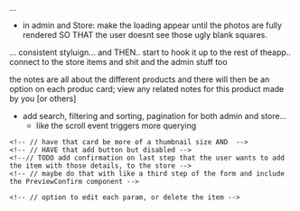 <!-- // a lot of logic will need to be made bc like it WAS expecting that json list and now i need to UPDATE THROUGHOUT to have it use the db! -->... 

- in admin and Store: make the loading appear until the photos are fully rendered SO THAT the user doesnt see those ugly blank squares.



<!--! Work on this next.. and start the linkedIn course yaaa -->
<!-- //Implement the Notes page using Kyles video as starting point -->
<!-- * CLEAN up and modulate all the new note code -->... consistent styluign... and THEN.. start to hook it up to the rest of theapp.. connect to the store items and shit and the admin stuff too 
the notes are all about the different products and there will then be an option on each produc card; view any related notes for this product made by you [or others]




- add search, filtering and sorting, pagination for both admin and store...
    - like the scroll event triggers more querying

    
<!-- // TODO have a flash notification message thing at top corner to alert users of things happening but not blocking the ui 
// the items getting removed from cart
// added to cart?
// admin items added to store
// admin item updated
-->
<!-- // the final details part of form Steps:  -->
    <!-- // have that card be more of a thumbnail size AND  -->
    <!-- // HAVE that add button but disabled -->
    <!--// TODO add confirmation on last step that the user wants to add the item with those details, to the store -->
    <!-- // maybe do that with like a third step of the form and include the PreviewConfirm component -->


<!-- // - EditForm will list all the current items with a <Stack> and just thumbnail images.. -->
    <!-- // option to edit each param, or delete the item -->
<!-- // add all the credidatiopn needed -->